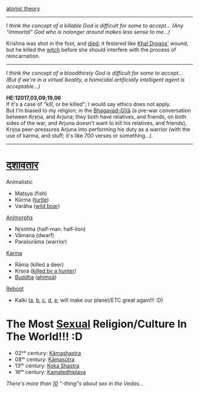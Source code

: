 [atomic theory](https://www.vedabase.com/en/synonyms-index?original_op=contains&original=&translation_op=contains&translation=atom)

<hr>

*I think the concept of a killable God is difficult for some to accept... (Any "immortal" God who is nolonger around makes less sense to me...)*

Krishna was shot in the foot, and [died](https://en.wikipedia.org/wiki/Krishna#Death_and_Ascension); it festered like [Khal Drogos'](https://en.wikipedia.org/wiki/Ronon_Dex) wound, but he killed the [witch](https://en.wikipedia.org/wiki/Putana) before she should interfere with the process of reincarnation.

<hr>

*I think the concept of a bloodthirsty God is difficult for some to accept... (But if we're in a virtual ℝeality, a homicidal artificially intelligent agent is acceptable...)*

**HE:12017,03,09;19,06**
<br>If it's a case of "kill, or be killed"; I would say ethics does not apply.
<br>But I'm biased to my religion; in the [Bhagavad-Gītā](https://en.wikipedia.org/wiki/Bhagavad-G%C4%ABt%C4%81_as_It_Is) (a pre-war conversation between Kṛṣṇa, and Arjuna; they both have relatives, and friends, on both sides of the war, and Arjuna doesn't want to kill his relatives, and friends), Kṛṣṇa peer-pressures Arjuna into performing his duty as a warrior (with the use of karma, and stuff; it's like 700 verses or something...).

<hr>

# [दशावतार](https://en.wikipedia.org/wiki/Dashavatara)

Animalistic
* Matsya (fish)
* Kūrma ([turtle](https://en.wikipedia.org/wiki/Teenage_Mutant_Ninja_Turtles))
* Varāha ([wild boar](https://en.wikipedia.org/wiki/Asterix))

[Animorphs](https://en.wikipedia.org/wiki/Animorphs_(TV_series))
* Nṛsiṁha (half-man. half-lion)
* Vāmana (dwarf)
* Paraśurāma (warrior)

[Karma](https://en.wikipedia.org/wiki/Karma)
* Rāma (killed a deer)
* Kṛṣṇa ([killed by a hunter](https://en.wikipedia.org/wiki/Krishna#Death_and_Ascension))
* [Buddha](https://en.wikipedia.org/wiki/Chaitanya_Mahaprabhu) ([ahiṁsā](https://en.wikipedia.org/wiki/Ahimsa))

[Reboot](https://en.wikipedia.org/wiki/Reincarnation)
* Kalki ([a](https://www.vedabase.com/en/sb/1/3/25), [b](https://www.vedabase.com/en/sb/6/8/19), [c](https://www.vedabase.com/en/sb/10/40/22), [d](https://www.vedabase.com/en/sb/12/2/18), [e](https://www.vedabase.com/en/sb/12/2/23); will make our planet/ETC great again!!! :D)

# The Most [Sexual](https://www.vedabase.com/en/synonyms-index?original_op=contains&original=&translation_op=contains&translation=sex) Religion/Culture In The World!!! :D

* 02ⁿᵈ century: [Kāmashastra](https://en.wikipedia.org/wiki/Kamashastra)
* 08ᵗʰ century: [Kāmasūtra](https://en.wikipedia.org/wiki/Kama_Sutra)
* 13ᵗʰ century: [Koka Shastra](https://en.wikipedia.org/wiki/Ratirahasya)
* 16ᵗʰ century: [Kamaledhiplava](https://en.wikipedia.org/wiki/Ananga_Ranga)

*There's more than [10](https://www.mensxp.com/relationships/sex-and-intimacy/21263-10-shocking-things-about-sex-from-vedas-p10.html) "-thing"s about sex in the Vedas...*
